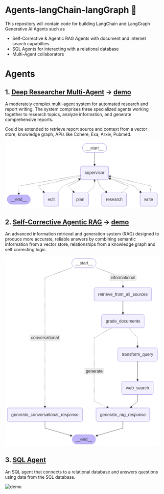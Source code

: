 # Agents-langChain-langGraph 🤖

This repository will contain code for building LangChain and LangGraph Generative AI Agents such as 
- Self-Corrective & Agentic RAG Agents with document and internet search capabilties
- SQL Agents for interacting with a relational database
- Multi-Agent collaborators

# Agents

## 1. [Deep Researcher Multi-Agent](./deep_researcher_multi-agent/) -> [demo](./deep_researcher_multi-agent/demo.ipynb)

A moderately complex multi-agent system for automated research and report writing. The system comprises three specialized agents working together to research topics, analyze information, and generate comprehensive reports.

Could be extended to retrieve report source and context from a vector store, knowledge graph, APIs like Cohere, Exa, Arxiv, Pubmed.

![multi_agent_graph](./deep_researcher_multi-agent/static/graph_v2.png)

## 2. [Self-Corrective Agentic RAG](./self-corrective-agentic-RAG/) -> [demo](./self-corrective-agentic-RAG/static/agentic_rag_demo.gif)

An advanced information retrieval and generation system (RAG) designed to produce more accurate, 
reliable answers by combining semantic information from a vector store, relationships from a knowledge graph and self correcting logic. 

![agentic-rag](./self-corrective-agentic-RAG/static/graph_flow_v1.png)


## 3. [SQL Agent](./sql-agent/)

An SQL agent that connects to a relational database and answers questions using data from the SQL database.

![demo](./sql-agent/static/sql_agent_demo.gif)
